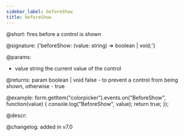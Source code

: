 ```yaml
---
sidebar_label: beforeShow
title: beforeShow
---          
```


@short: fires before a control is shown
 
@signature: {'beforeShow: (value: string) => boolean | void;'}

@params:
- value     string     the current value of the control

@returns:
param   boolean | void     false - to prevent a control from being shown, otherwise - true

@example:
form.getItem("colorpicker").events.on("BeforeShow", function(value) {
    console.log("BeforeShow", value);
    return true;
});

@descr:

@changelog: added in v7.0
